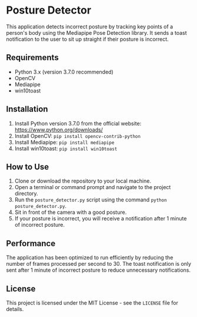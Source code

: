 # Posture Detector

This application detects incorrect posture by tracking key points of a person's body using the Mediapipe Pose Detection library. It sends a toast notification to the user to sit up straight if their posture is incorrect.

## Requirements

- Python 3.x (version 3.7.0 recommended)
- OpenCV
- Mediapipe
- win10toast

## Installation

1. Install Python version 3.7.0 from the official website: https://www.python.org/downloads/
2. Install OpenCV: `pip install opencv-contrib-python`
3. Install Mediapipe: `pip install mediapipe`
4. Install win10toast: `pip install win10toast`

## How to Use

1. Clone or download the repository to your local machine.
2. Open a terminal or command prompt and navigate to the project directory.
3. Run the `posture_detector.py` script using the command `python posture_detector.py`.
4. Sit in front of the camera with a good posture.
5. If your posture is incorrect, you will receive a notification after 1 minute of incorrect posture.

## Performance

The application has been optimized to run efficiently by reducing the number of frames processed per second to 30. The toast notification is only sent after 1 minute of incorrect posture to reduce unnecessary notifications.

## License

This project is licensed under the MIT License - see the `LICENSE` file for details.
